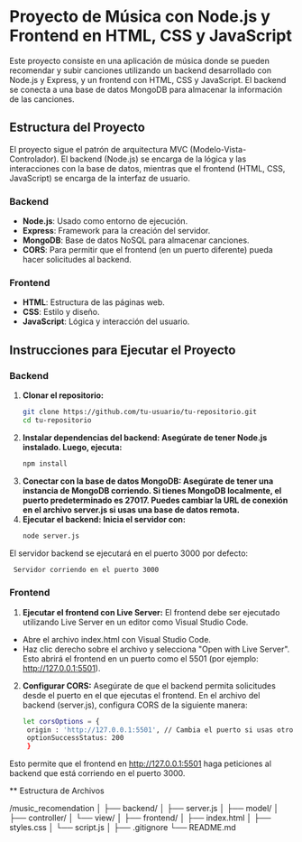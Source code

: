 # Proyecto de Música con Node.js y Frontend en HTML, CSS y JavaScript

Este proyecto consiste en una aplicación de música donde se pueden recomendar y subir canciones utilizando un backend desarrollado con Node.js y Express, y un frontend con HTML, CSS y JavaScript. El backend se conecta a una base de datos MongoDB para almacenar la información de las canciones.

## Estructura del Proyecto

El proyecto sigue el patrón de arquitectura MVC (Modelo-Vista-Controlador). El backend (Node.js) se encarga de la lógica y las interacciones con la base de datos, mientras que el frontend (HTML, CSS, JavaScript) se encarga de la interfaz de usuario.

### Backend
- **Node.js**: Usado como entorno de ejecución.
- **Express**: Framework para la creación del servidor.
- **MongoDB**: Base de datos NoSQL para almacenar canciones.
- **CORS**: Para permitir que el frontend (en un puerto diferente) pueda hacer solicitudes al backend.

### Frontend
- **HTML**: Estructura de las páginas web.
- **CSS**: Estilo y diseño.
- **JavaScript**: Lógica y interacción del usuario.

## Instrucciones para Ejecutar el Proyecto

### Backend
1. **Clonar el repositorio:**
   ```bash
   git clone https://github.com/tu-usuario/tu-repositorio.git
   cd tu-repositorio
2. **Instalar dependencias del backend: Asegúrate de tener Node.js instalado. Luego, ejecuta:**
   ```bash
   npm install
3. **Conectar con la base de datos MongoDB: Asegúrate de tener una instancia de MongoDB corriendo. Si tienes MongoDB localmente, el puerto predeterminado es 27017. Puedes cambiar la URL de conexión en el archivo server.js si usas una base de datos remota.**
4. **Ejecutar el backend: Inicia el servidor con:**
   ```bash
   node server.js
 El servidor backend se ejecutará en el puerto 3000 por defecto:
   ```bash
    Servidor corriendo en el puerto 3000
```
### Frontend
1. **Ejecutar el frontend con Live Server:** El frontend debe ser ejecutado utilizando Live Server en un editor como Visual Studio Code.
- Abre el archivo index.html con Visual Studio Code.
- Haz clic derecho sobre el archivo y selecciona "Open with Live Server".
Esto abrirá el frontend en un puerto como el 5501 (por ejemplo: http://127.0.0.1:5501).

2. **Configurar CORS:** Asegúrate de que el backend permita solicitudes desde el puerto en el que ejecutas el frontend. En el archivo del backend (server.js), configura CORS de la siguiente manera:
   ```bash
   let corsOptions = {
    origin : 'http://127.0.0.1:5501', // Cambia el puerto si usas otro
    optionSuccessStatus: 200
    }
   ```
Esto permite que el frontend en http://127.0.0.1:5501 haga peticiones al backend que está corriendo en el puerto 3000.

** Estructura de Archivos

/music_recomendation
│
├── backend/
│   ├── server.js
│   ├── model/
│   ├── controller/
│   └── view/
│
├── frontend/
│   ├── index.html
│   ├── styles.css
│   └── script.js
│
├── .gitignore
└── README.md

